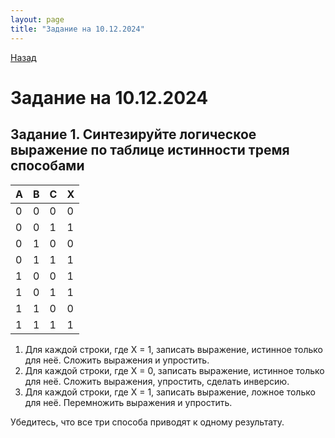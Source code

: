 ```yaml
---
layout: page
title: "Задание на 10.12.2024"
---
```


[Назад](/compsci/10b2024.html)

# Задание на 10.12.2024

## Задание 1. Синтезируйте логическое выражение по таблице истинности тремя способами

|A|B|C|X|
|---|---|---|---|
|0|0|0|0|
|0|0|1|1|
|0|1|0|0|
|0|1|1|1|
|1|0|0|1|
|1|0|1|1|
|1|1|0|0|
|1|1|1|1|

1. Для каждой строки, где X = 1, записать выражение, истинное только для неё. Сложить выражения и упростить.
2. Для каждой строки, где X = 0, записать выражение, истинное только для неё. Сложить выражения, упростить, сделать инверсию.
3. Для каждой строки, где X = 1, записать выражение, ложное только для неё. Перемножить выражения и упростить.

Убедитесь, что все три способа приводят к одному результату.